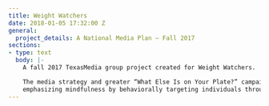 ```yaml
---
title: Weight Watchers
date: 2018-01-05 17:32:00 Z
general:
  project_details: A National Media Plan – Fall 2017
sections:
- type: text
  body: |-
    A fall 2017 TexasMedia group project created for Weight Watchers.

    The media strategy and greater “What Else Is on Your Plate?” campaign revolved around
    emphasizing mindfulness by behaviorally targeting individuals through unique Milestone Moment placements.
---
```


